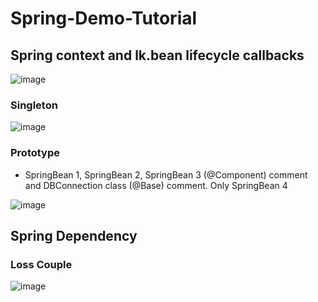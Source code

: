 # Spring-Demo-Tutorial 

## Spring context and lk.bean lifecycle callbacks

![image](https://github.com/Mindula-Dilthushan/Spring-Demo-Tutorial/blob/master/assets/Spring%20context%20and%20bean%20lifecycle%20callbacks.png)

### Singleton

![image](https://github.com/Mindula-Dilthushan/Spring-Demo-Tutorial/blob/master/assets/singleton.jpg)


### Prototype

* SpringBean 1, SpringBean 2, SpringBean 3 (@Component) comment and DBConnection class (@Base) comment. Only SpringBean 4

![image](https://github.com/Mindula-Dilthushan/Spring-Demo-Tutorial/blob/master/assets/prototype.jpg)


## Spring Dependency

### Loss Couple
![image](https://github.com/Mindula-Dilthushan/Spring-Demo-Tutorial/blob/master/assets/Loss%20Couple.jpg)




